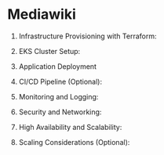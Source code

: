 # Mediawiki

1. Infrastructure Provisioning with Terraform:


2. EKS Cluster Setup:


3. Application Deployment 

4. CI/CD Pipeline (Optional):

5. Monitoring and Logging:


6. Security and Networking:

7. High Availability and Scalability:

8. Scaling Considerations (Optional):
